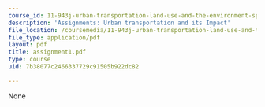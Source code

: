 ```yaml
---
course_id: 11-943j-urban-transportation-land-use-and-the-environment-spring-2002
description: 'Assignments: Urban transportation and its Impact'
file_location: /coursemedia/11-943j-urban-transportation-land-use-and-the-environment-spring-2002/7b38077c2466337729c91505b922dc82_assignment1.pdf
file_type: application/pdf
layout: pdf
title: assignment1.pdf
type: course
uid: 7b38077c2466337729c91505b922dc82

---
```

None